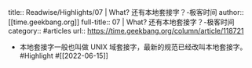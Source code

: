 title:: Readwise/Highlights/07 | What? 还有本地套接字？-极客时间
author:: [[time.geekbang.org]]
full-title:: 07 | What? 还有本地套接字？-极客时间
category:: #articles
url:: https://time.geekbang.org/column/article/118721

- 本地套接字一般也叫做 UNIX 域套接字，最新的规范已经改叫本地套接字。 #Highlight #[[2022-06-15]]